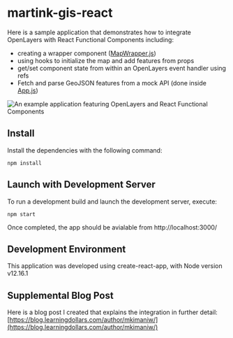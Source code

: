 # martink-gis-react

Here is a sample application that demonstrates how to integrate OpenLayers with React Functional Components including:

* creating a wrapper component ([MapWrapper.js](https://github.com/learningdollars/martink-gis-react/blob/main/src/components/MapWrapper.js))
* using hooks to initialize the map and add features from props
* get/set component state from within an OpenLayers event handler using refs
* Fetch and parse GeoJSON features from a mock API (done inside [App.js](https://github.com/learningdollars/martink-gis-react/blob/main/src/App.js))

![An example application featuring OpenLayers and React Functional Components](https://github.com/learningdollars/martink-gis-react/blob/main/GISreact.PNG "An example application featuring OpenLayers and React Functional Components")

## Install

Install the dependencies with the following command:

`npm install`

## Launch with Development Server

To run a development build and launch the development server, execute:

`npm start`

Once completed, the app should be avialable from http://localhost:3000/

## Development Environment

This application was developed using create-react-app, with Node version v12.16.1

## Supplemental Blog Post

Here is a blog post I created that explains the integration in further detail: [https://blog.learningdollars.com/author/mkimaniw/](https://blog.learningdollars.com/author/mkimaniw/)

